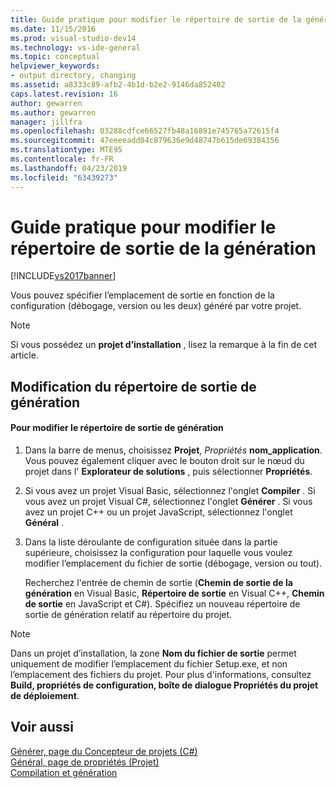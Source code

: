 ```yaml
---
title: Guide pratique pour modifier le répertoire de sortie de la génération | Microsoft Docs
ms.date: 11/15/2016
ms.prod: visual-studio-dev14
ms.technology: vs-ide-general
ms.topic: conceptual
helpviewer_keywords:
- output directory, changing
ms.assetid: a8333c89-afb2-4b1d-b2e2-9146da852402
caps.latest.revision: 16
author: gewarren
ms.author: gewarren
manager: jillfra
ms.openlocfilehash: 03288cdfce66527fb48a16891e745765a72615f4
ms.sourcegitcommit: 47eeeeadd84c879636e9d48747b615de69384356
ms.translationtype: MTE95
ms.contentlocale: fr-FR
ms.lasthandoff: 04/23/2019
ms.locfileid: "63439273"
---
```

# <a name="how-to-change-the-build-output-directory"></a>Guide pratique pour modifier le répertoire de sortie de la génération
[!INCLUDE[vs2017banner](../includes/vs2017banner.md)]

Vous pouvez spécifier l’emplacement de sortie en fonction de la configuration (débogage, version ou les deux) généré par votre projet.  
  
> [!NOTE]
> Si vous possédez un **projet d’installation** , lisez la remarque à la fin de cet article.  
  
## <a name="changing-the-build-output-directory"></a>Modification du répertoire de sortie de génération  
  
#### <a name="to-change-the-build-output-directory"></a>Pour modifier le répertoire de sortie de génération  
  
1. Dans la barre de menus, choisissez **Projet**, *Propriétés* **nom_application**. Vous pouvez également cliquer avec le bouton droit sur le nœud du projet dans l' **Explorateur de solutions** , puis sélectionner **Propriétés**.  
  
2. Si vous avez un projet Visual Basic, sélectionnez l'onglet **Compiler** . Si vous avez un projet Visual C#, sélectionnez l'onglet **Générer** . Si vous avez un projet C++ ou un projet JavaScript, sélectionnez l'onglet **Général** .  
  
3. Dans la liste déroulante de configuration située dans la partie supérieure, choisissez la configuration pour laquelle vous voulez modifier l’emplacement du fichier de sortie (débogage, version ou tout).  
  
     Recherchez l'entrée de chemin de sortie (**Chemin de sortie de la génération** en Visual Basic, **Répertoire de sortie** en Visual C++, **Chemin de sortie** en JavaScript et C#). Spécifiez un nouveau répertoire de sortie de génération relatif au répertoire du projet.  
  
> [!NOTE]
> Dans un projet d’installation, la zone **Nom du fichier de sortie** permet uniquement de modifier l’emplacement du fichier Setup.exe, et non l’emplacement des fichiers du projet. Pour plus d'informations, consultez **Build, propriétés de configuration, boîte de dialogue Propriétés du projet de déploiement**.  
  
## <a name="see-also"></a>Voir aussi  
 [Générer, page du Concepteur de projets (C#)](../ide/reference/build-page-project-designer-csharp.md)   
 [Général, page de propriétés (Projet)](http://msdn.microsoft.com/library/593b383c-cd0f-4dcd-ad65-9ec9b4b19c45)   
 [Compilation et génération](../ide/compiling-and-building-in-visual-studio.md)
